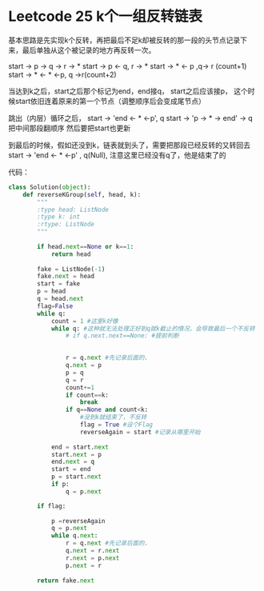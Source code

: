 # Leetcode 25 k个一组反转链表
基本思路是先实现k个反转，再把最后不足k却被反转的那一段的头节点记录下来，最后单独从这个被记录的地方再反转一次。

start -> p -> q -> r -> *
start -> p <- q, r -> * 
start -> * <- p ,q-> r (count+1)
start -> * <- * <-p, q ->r(count+2)

当达到k之后，start之后那个标记为end，end接q， start之后应该接p，
这个时候start依旧连着原来的第一个节点（调整顺序后会变成尾节点）

跳出（内层）循环之后，
start -> 'end <- * <-p', q
start -> 'p -> * -> end' -> q
把中间那段翻顺序
然后要把start也更新

到最后的时候，假如还没到k，链表就到头了，需要把那段已经反转的又转回去
start -> 'end <- * <-p' , q(Null), 注意这里已经没有q了，他是结束了的

代码：
```python
class Solution(object):
    def reverseKGroup(self, head, k):
        """
        :type head: ListNode
        :type k: int
        :rtype: ListNode
        """
        
        if head.next==None or k==1:
            return head
        
        fake = ListNode(-1)
        fake.next = head
        start = fake
        p = head
        q = head.next
        flag=False
        while q:
            count = 1 #这里k好像
            while q: #这种就无法处理正好到q就k截止的情况，会导致最后一个不反转
                # if q.next.next==None: #提前判断
                    

                r = q.next #先记录后面的，
                q.next = p
                p = q
                q = r
                count+=1
                if count==k:
                    break
                if q==None and count<k:
                    #没到k就结束了，不反转
                    flag = True #设个Flag
                    reverseAgain = start #记录从哪里开始
                    
            end = start.next
            start.next = p
            end.next = q
            start = end
            p = start.next
            if p:
                q = p.next

        if flag:
            
            p =reverseAgain
            q = p.next
            while q.next:
                r = q.next #先记录后面的，
                q.next = r.next
                r.next = p.next
                p.next = r
            
        return fake.next
```
